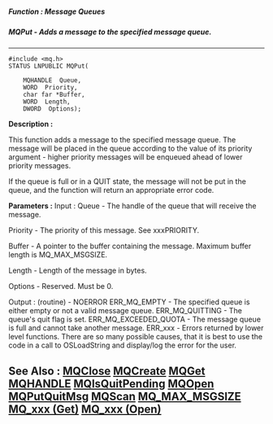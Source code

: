 ##### Function : Message Queues
##### MQPut - Adds a message to the specified message queue.
---
```
#include <mq.h>
STATUS LNPUBLIC MQPut(

	MQHANDLE  Queue,
	WORD  Priority,
	char far *Buffer,
	WORD  Length,
	DWORD  Options);
```
**Description :**

This function adds a message to the specified message queue. The message will 
be placed in the queue according to the value of its priority argument - higher 
priority messages will be enqueued ahead of lower priority messages.

If the queue is full or in a QUIT state, the message will not be put in the 
queue, and the function will return an appropriate error code.

**Parameters :**
Input :
Queue  -  The handle of the queue that will receive the message.

Priority  -  The priority of this message. See xxxPRIORITY.

Buffer  -  A pointer to the buffer containing the message.  Maximum buffer length is MQ_MAX_MSGSIZE.

Length  -  Length of the message in bytes.

Options  -  Reserved. Must be 0.

Output :
(routine)  -  NOERROR
ERR_MQ_EMPTY - The specified queue is either empty or not a valid message queue.
ERR_MQ_QUITTING - The queue's quit flag is set.
ERR_MQ_EXCEEDED_QUOTA - The message queue is full and cannot take another message.
ERR_xxx - Errors returned by lower level functions.  There are so many possible causes, that it is best to use the code in a call to OSLoadString and display/log the error for the user.



**See Also :**
[MQClose](/domino-c-api-docs/reference/Func/MQClose)
[MQCreate](/domino-c-api-docs/reference/Func/MQCreate)
[MQGet](/domino-c-api-docs/reference/Func/MQGet)
[MQHANDLE](/domino-c-api-docs/reference/Data/MQHANDLE)
[MQIsQuitPending](/domino-c-api-docs/reference/Func/MQIsQuitPending)
[MQOpen](/domino-c-api-docs/reference/Func/MQOpen)
[MQPutQuitMsg](/domino-c-api-docs/reference/Func/MQPutQuitMsg)
[MQScan](/domino-c-api-docs/reference/Func/MQScan)
[MQ_MAX_MSGSIZE](/domino-c-api-docs/reference/Symb/MQ_MAX_MSGSIZE)
[MQ_xxx (Get)](/domino-c-api-docs/reference/Symb/MQ_xxx (Get))
[MQ_xxx (Open)](/domino-c-api-docs/reference/Symb/MQ_xxx (Open))
---
